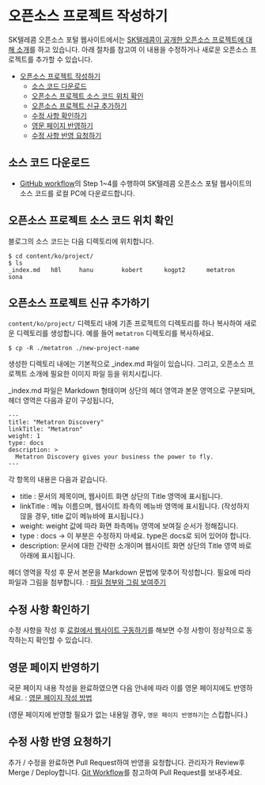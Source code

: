 # 오픈소스 프로젝트 작성하기

SK텔레콤 오픈소스 포털 웹사이트에서는 [SK텔레콤이 공개한 오픈소스 프로젝트에 대해 소개](https://sktelecom.github.io/project/)를 하고 있습니다. 아래 절차를 참고여 이 내용을 수정하거나 새로운 오픈소스 프로젝트를 추가할 수 있습니다.

- [오픈소스 프로젝트 작성하기](#오픈소스-프로젝트-작성하기)
  - [소스 코드 다운로드](#소스-코드-다운로드)
  - [오픈소스 프로젝트 소스 코드 위치 확인](#오픈소스-프로젝트-소스-코드-위치-확인)
  - [오픈소스 프로젝트 신규 추가하기](#오픈소스-프로젝트-신규-추가하기)
  - [수정 사항 확인하기](#수정-사항-확인하기)
  - [영문 페이지 반영하기](#영문-페이지-반영하기)
  - [수정 사항 반영 요청하기](#수정-사항-반영-요청하기)

## 소스 코드 다운로드

* [GitHub workflow](./github-workflow.md)의 Step 1~4를 수행하여 SK텔레콤 오픈소스 포털 웹사이트의 소스 코드를 로컬 PC에 다운로드합니다. 

## 오픈소스 프로젝트 소스 코드 위치 확인

블로그의 소스 코드는 다음 디렉토리에 위치합니다. 

```
$ cd content/ko/project/
$ ls
_index.md	h8l		hanu		kobert		kogpt2		metatron	sona
```

## 오픈소스 프로젝트 신규 추가하기

`content/ko/project/` 디렉토리 내에 기존 프로젝트의 디렉토리를 하나 복사하여 새로운 디렉토리를 생성합니다. 예를 들어 `metatron` 디렉토리를 복사하세요. 

```
$ cp -R ./metatron ./new-project-name
```

생성한 디렉토리 내에는 기본적으로 _index.md 파일이 있습니다. 그리고, 오픈소스 프로젝트 소개에 필요한 이미지 파일 등을 위치시킵니다. 

_index.md 파일은 Markdown 형태이며 상단의 헤더 영역과 본문 영역으로 구분되며, 헤더 영역은 다음과 같이 구성됩니다,

```
---
title: "Metatron Discovery"
linkTitle: "Metatron"
weight: 1
type: docs
description: >
  Metatron Discovery gives your business the power to fly.
---
```

각 항목의 내용은 다음과 같습니다.

* title : 문서의 제목이며, 웹사이트 화면 상단의 Title 영역에 표시됩니다.
* linkTitle : 메뉴 이름으며, 웹사이트 좌측의 메뉴바 영역에 표시됩니다. (작성하지 않을 경우, title 값이 메뉴바에 표시됩니다.)
* weight: weight 값에 따라 화면 좌측메뉴 영역에 보여질 순서가 정해집니다.
* type : docs -> 이 부분은 수정하지 마세요. type은 docs로 되어 있어야 합니다.
* description: 문서에 대한 간략한 소개이며 웹사이트 화면 상단의 Title 영역 바로 아래에 표시됩니다. 


헤더 영역을 작성 후 문서 본문을 Markdown 문법에 맞추어 작성합니다. 필요에 따라 파일과 그림을 첨부합니다. : [파일 첨부와 그림 보여주기](./attach-file-image.md)

## 수정 사항 확인하기

수정 사항을 작성 후 [로컬에서 웹사이트 구동하기](./local-website-server.md)를 해보면 수정 사항이 정상적으로 동작하는지 확인할 수 있습니다. 

## 영문 페이지 반영하기

국문 페이지 내용 작성을 완료하였으면 다음 안내에 따라 이를 영문 페이지에도 반영하세요. : [영문 페이지 작성 방법](multi-language.md)

(영문 페이지에 반영할 필요가 없는 내용일 경우, `영문 페이지 반영하기`는 스킵합니다.)

## 수정 사항 반영 요청하기

추가 / 수정을 완료하면 Pull Request하여 반영을 요청합니다. 관리자가 Review후 Merge / Deploy합니다. [Git Workflow](./github-workflow.md)를 참고하여 Pull Request를 보내주세요. 
